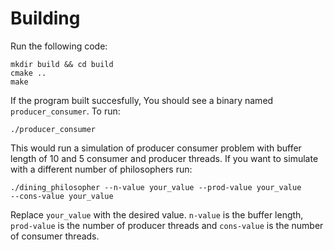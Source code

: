 # Building

Run the following code:

```
mkdir build && cd build
cmake ..
make
```

If the program built succesfully, You should see a binary named 
`producer_consumer`. To run:

```
./producer_consumer
```

This would run a simulation of producer consumer problem with buffer 
length of 10 and 5 consumer and producer threads. 
If you want to simulate with a different number of philosophers run:
```
./dining_philosopher --n-value your_value --prod-value your_value 
--cons-value your_value
```

Replace `your_value` with the desired value. `n-value` is the buffer length, 
`prod-value` is the number of producer threads and `cons-value` is the 
number of consumer threads.